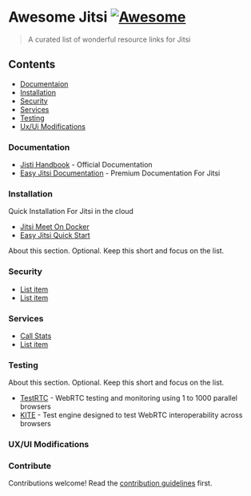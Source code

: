 # Awesome Jitsi [![Awesome](https://awesome.re/badge.svg)](https://awesome.re)

> A curated list of wonderful resource links for Jitsi

## Contents

- [Documentaion](#documentation)
- [Installation](#installation)
- [Security](#security)
- [Services](#another-section)
- [Testing](#section)
- [Ux/Ui Modifications](#ux%2Fui-modifications)
<!--- [Scaling](#another-section)-->

### Documentation

- [Jisti Handbook](https://github.com/jitsi/handbook) - Official Documentation
- [Easy Jitsi Documentation](https://easyjitsi.com) - Premium Documentation For Jitsi

### Installation

Quick Installation For Jitsi in the cloud

- [Jitsi Meet On Docker](https://github.com/jitsi/docker-jitsi-meet)
- [Easy Jitsi Quick Start](https://quickstart.easyjitsi.com)

About this section. Optional. Keep this short and focus on the list.

### Security

- [List item](http://example.com)
- [List item](http://example.com)

### Services

- [Call Stats](http://example.com)
- [List item](http://example.com)

### Testing

About this section. Optional. Keep this short and focus on the list.

- [TestRTC](https://testrtc.com/tag/jitsi/) - WebRTC testing and monitoring using 1 to 1000 parallel browsers
- [KITE](https://github.com/webrtc/KITE) - Test engine designed to test WebRTC interoperability across browsers

### UX/UI Modifications

### Contribute

Contributions welcome! Read the [contribution guidelines](contributing.md) first.

<!--- [List item](https://blog.sleeplessbeastie.eu/2018/05/02/how-to-use-variable-to-choose-haproxy-backend/)-->
<!--- [List item](https://meetrix.io/blog/xmpp/jitsi_haproxy_configure.html)-->
<!--- [List item](https://phpstan.org/blog/how-i-got-from-0-to-1000-stars-on-github-in-three-months-with-my-open-source-side-project)-->
<!--- [List item](https://blog.gruntwork.io/how-to-create-reusable-infrastructure-with-terraform-modules-25526d65f73d)-->
<!--- [List item](https://community.jitsi.org/t/jwt-authentication-invalid-json/15530/15)-->
<!--- [List item](https://community.jitsi.org/t/solved-secure-room-token-authentication-failed/17157/19)-->
<!--- [List item](https://mattermost.com/blog/monitoring-a-multi-cluster-environment-using-prometheus-federation-and-grafana/)-->
<!--- [List item](https://webrtcglossary.com/sfu/)-->
<!--- [List item](https://community.jitsi.org/t/need-to-test-that-whether-its-working-or-not-after-enabling-octo-octo-configuration/53063/6)-->
<!--- [List item](https://github.com/jitsi/jitsi-meet/wiki/Etherpad-addition-example)-->

<!--## Jitsi Essentials-->

<!--Useful links to the Most Essential Things for Jitsi-->

<!--- [List item](https://community.jitsi.org/t/option-to-mute-unmute-participants-by-moderator/15062/2)-->
<!--- [List item](https://community.jitsi.org/t/how-to-to-setup-integrated-jitsi-and-jibri-for-dummies-my-comprehensive-tutorial-for-the-beginner/35718)-->
<!--- [List item](https://drive.google.com/drive/mobile/folders/0B0tHtV4NGOZUWi1pcEFtUnNxcTA)-->
<!--- [List item](https://itnext.io/things-i-wish-i-knew-about-terraform-before-jumping-into-it-43ee92a9dd65)-->
<!--- [List item](https://community.jitsi.org/t/jwt-not-working-on-debian-9/29495/2)-->
<!--- [List item](https://github.com/christiancuri/Docs/blob/master/Jitsi%20Meet%20Installation.md)-->
<!--- [List item](https://community.jitsi.org/t/hipaa-compliance/14145/9)-->
<!--- [List item](https://groups.google.com/forum/#!topic/kurento/ati1ry2TJ6c)-->
<!--- [List item](https://github.com/jitsi/jitsi-videobridge/blob/master/doc/rest.md)-->
<!--- [List item](https://community.jitsi.org/t/jitsi-for-swiss-higher-education-success-story/24486/23)-->
<!--- [List item](https://github.com/gunschu/jitsi_meet)-->
<!--- [List item](https://community.jitsi.org/c/install-config/9)-->

<!--## Jitsi Documentations-->

<!--Links to Documentation of Jitsi-->

<!--- [List item](https://easyjitsi.com)-->
<!--- [List item](https://github.com/christiancuri/Docs/blob/master/Jitsi%20Meet%20Installation.md)-->

<!--## Jitsi Cloud Services-->

<!--Links to Cloud Services that work with Jitsi-->

<!--- [List item](https://crosstalksolutions.com/how-to-enable-jitsi-server-authentication/)-->
<!--- [List item](https://wiki.archlinux.org/index.php/Prosody)-->
<!--- [List item](https://download.jitsi.org/unstable/jitsi-upload-integrations_0.13.13-1_all.deb)-->
<!--- [List item](https://github.com/jitsi/jibri/pull/39)-->
<!--- [List item](https://github.com/nvonahsen/jitsi-token-moderation-plugin)-->
<!--- [List item](https://docs.aws.amazon.com/AWSEC2/latest/UserGuide/user-data.html)-->
<!--- [List item](https://community.jitsi.org/t/no-audio-and-video-after-patching-prosody-for-token-authentication/24064)-->
<!--- [List item](https://meetrix.io/blog/webrtc/jitsi/setting-up-a-turn-server-for-jitsi-meet.html)-->
<!--- [List item](https://medium.com/@szewong/rocket-chat-part-3-installing-jitsi-with-jwt-for-secure-video-conferencing-b6f909e7f92c)-->
<!--- [List item](https://github.com/gordonmurray/terraform_prometheus_digitalocean)-->
<!--- [List item](https://coderbook.com/@marcus/prevent-terraform-from-recreating-or-deleting-resource/)-->
<!--- [List item](https://github.com/jitsi/jibri/issues/193)-->
<!--- [List item](https://t.me/c/1449554352/59)-->
<!--- [List item](https://community.jitsi.org/t/broadcast-jitsi-meet-conference-to-a-website-using-a-media-server/14522/6)-->
<!--- [List item](https://git.fairkom.net/hosting/fairmeeting/-/wikis/videobridge-installation)-->
<!--- [List item](https://developedbyed.com/)-->

<!--## Jitsi UI Tweaks-->

<!--Guides to Tweaking Jitsi's UI-->

<!--- [List item](https://jitsi.org/blog/introducing-presenter-mode/)-->
<!--- [List item](https://github.com/transitive-bullshit/ffmpeg-concat)-->
<!--- [List item](https://community.jitsi.org/t/searching-for-presenter-mode/49001/2)-->
<!--- [List item](https://jitsi.org/blog/remote-desktop-control-and-always-on-top-view-with-the-new-jitsi-meet-desktop-app/)-->

<!--## Scaling Jitsi-->

<!--Guides to Scaling up the Jitsi Platform for Production-->

<!--- [List item](https://community.jitsi.org/t/load-balancing-limit-per-video-bridge-and-how-to-observe/22277/5)-->
<!--- [List item](https://community.jitsi.org/t/maximum-number-of-participants-on-a-meeting-on-meet-jit-si-server/22273/44)-->
<!--- [List item](https://community.jitsi.org/t/customizing-jitsi-viewer-only-bandwidth-usecase/32457/7)-->
<!--- [List item](https://webrtchacks.com/sfu-cascading/)-->
<!--- [List item](https://www.google.com/amp/s/www.howtoforge.com/setting-up-a-high-availability-load-balancer-with-haproxy-keepalived-on-debian-lenny/amp/)-->
<!--- [List item](https://docs.8x8.com/8x8WebHelp/video-meetings/Default.htm)-->
<!--- [List item](https://support.8x8.com/manuals-user-guides/products/8x8_Product_Web_Help_Directory)-->
<!--- [List item](https://www.google.com/amp/s/blog.scaleway.com/2020/building-jitsi-solution-powered-by-scaleway/amp/)-->
<!--- [List item](https://community.jitsi.org/t/load-balancing-limit-per-video-bridge-and-how-to-observe/22277/5)-->
<!--- [List item](https://community.jitsi.org/t/reducing-resource-usage-to-improve-performance-both-client-side-and-server-side/39891/4)-->
<!--- [List item](https://patents.google.com/patent/US8645465)-->
<!--- [List item](https://www.perimeterx.com/tech-blog/2018/scaling-out-with-prometheus/)-->
<!--- [List item](https://github.com/infinityworks/prometheus-example-queries.git)-->
<!--- [List item](https://camo.githubusercontent.com/78b3b29d22cea8eee673e34fd204818ea532c171/68747470733a2f2f63646e2e6a7364656c6976722e6e65742f67682f70726f6d6574686575732f70726f6d65746865757340633334323537643036396336333036383564613335626365663038343633326666643564363230392f646f63756d656e746174696f6e2f696d616765732f6172636869746563747572652e737667)-->
<!--- [List item](https://www.dogsbody.com/blog/turning-prometheus-data-into-metrics-for-alerting/)-->
<!--- [List item](https://github.com/yolossn/Prometheus-Basics)-->
<!--- [List item](https://github.com/golang/go/wiki/WindowsCrossCompiling)-->
<!--- [List item](https://www.digitalocean.com/docs/droplets/how-to/retrieve-droplet-metadata/)-->
